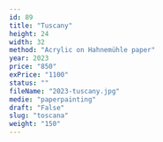 ```yaml
---
id: 89
title: "Tuscany"
height: 24
width: 32
method: "Acrylic on Hahnemühle paper"
year: 2023
price: "850"
exPrice: "1100"
status: ""
fileName: "2023-tuscany.jpg"
medie: "paperpainting"
draft: "False"
slug: "toscana"
weight: "150"
---
```

